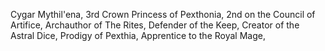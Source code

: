 Cygar Mythil'ena, 
3rd Crown Princess of Pexthonia,
2nd on the Council of Artifice,
Archauthor of The Rites,
Defender of the Keep,
Creator of the Astral Dice,
Prodigy of Pexthia,
Apprentice to the Royal Mage,
